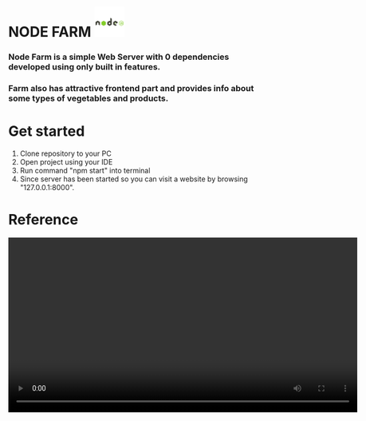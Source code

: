 # NODE FARM <img src="https://github.com/devicons/devicon/blob/master/icons/nodejs/nodejs-original-wordmark.svg" title="NodeJS" alt="NodeJS" width="60" />
<h3>Node Farm is a simple Web Server with 0 dependencies developed using only built in features. </h3>
<h3>Farm also has attractive frontend part and provides info about some types of vegetables and products.</h3>

<h1>Get started</h1>

<ol>
<li>Clone repository to your PC</li>
<li>Open project using your IDE</li>
<li>Run command "npm start" into terminal</li>
<li>Since server has been started so you can visit a website by browsing "127.0.0.1:8000". </li>
</ol>

<h1>Reference</h1>
<video src='https://user-images.githubusercontent.com/112171659/219867033-9a89a143-373f-46d7-8590-0757212c829a.mp4' width='700'></video>

